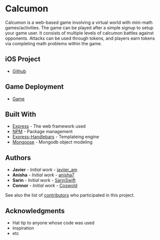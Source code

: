 # Calcumon

Calcumon is a web-based game involving a virtual world with mini-math games/activities. The game can be played after a simple signup to setup your game user. It consists of multiple levels of calcumon battles against opponents. Attacks can be used through tokens, and players earn tokens via completing math problems within the game. 

## iOS Project
* [Github](https://github.com/SarinSwift/Calcumon) 

## Game Deployment
* [Game](https://calcumongame.herokuapp.com/) 

<!---
## Getting Started

These instructions will get you a copy of the project up and running on your local machine for development and testing purposes. See deployment for notes on how to deploy the project on a live system.

### Prerequisites

What things you need to install the software and how to install them

```
Give examples
```

### Installing

A step by step series of examples that tell you how to get a development env running

Say what the step will be

```
Give the example
```

And repeat

```
until finished
```

End with an example of getting some data out of the system or using it for a little demo

## Running the tests

Explain how to run the automated tests for this system

### Break down into end to end tests

Explain what these tests test and why

```
Give an example
```

### And coding style tests

Explain what these tests test and why

```
Give an example
```

## Deployment

Add additional notes about how to deploy this on a live system

-->

## Built With

* [Express](https://expressjs.com/) - The web framework used
* [NPM](https://www.npmjs.com/) - Package management
* [Express-Handlebars](https://github.com/ericf/express-handlebars) - Templateing engine
* [Mongoose](https://mongoosejs.com/) - Mongodb object modeling

## Authors

* **Javier** - *Initial work* - [javiier_am](https://github.com/javiermms)
* **Anisha** - *Initial work* - [anisha7](https://github.com/Anisha7)
* **Sarin** - *Initial work* - [SarinSwift](https://github.com/SarinSwift)
* **Connor** - *Initial work* - [Coswold](https://github.com/Coswold)

See also the list of [contributors](https://github.com/Coswold/Calcumon/graphs/contributors) who participated in this project.

## Acknowledgments

* Hat tip to anyone whose code was used
* Inspiration
* etc

